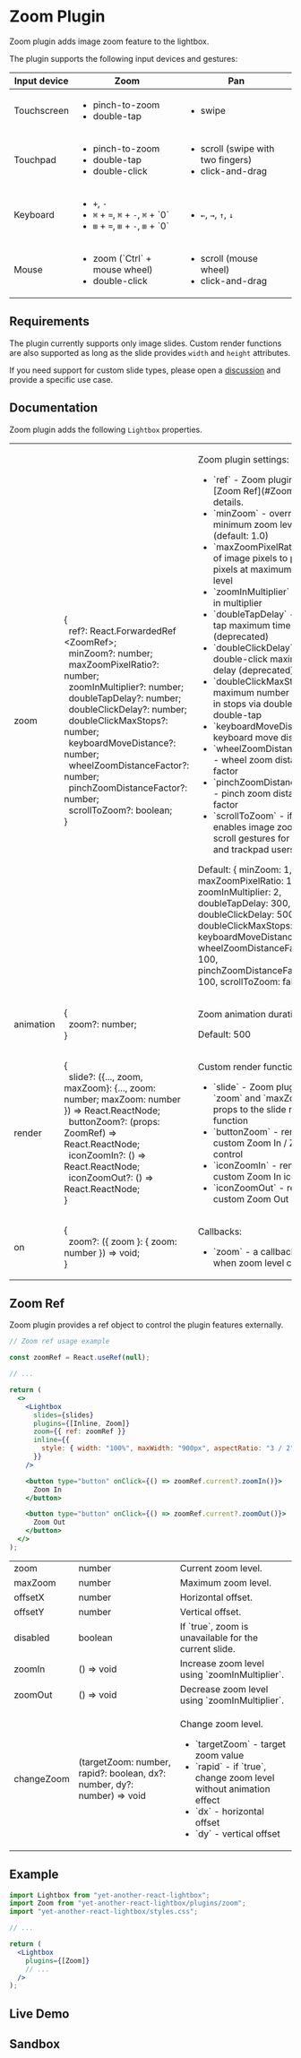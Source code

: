 # Zoom Plugin

Zoom plugin adds image zoom feature to the lightbox.

The plugin supports the following input devices and gestures:

<table class="docs">
  <thead>
    <tr>
      <th>Input device</th>
      <th>Zoom</th>
      <th>Pan</th>
    </tr>
  </thead>
  <tbody>
    <tr>
      <td>Touchscreen</td>
      <td>
        <ul>
          <li>pinch-to-zoom</li>
          <li>double-tap</li>
        </ul>
      </td>
      <td>
        <ul>
          <li>swipe</li>
        </ul>
      </td>
    </tr>
    <tr>
      <td>Touchpad</td>
      <td>
        <ul>
          <li>pinch-to-zoom</li>
          <li>double-tap</li>
          <li>double-click</li>
        </ul>
      </td>
      <td>
        <ul>
          <li>scroll (swipe with two fingers)</li>
          <li>click-and-drag</li>
        </ul>
      </td>
    </tr>
    <tr>
      <td>Keyboard</td>
      <td>
        <ul>
          <li><code class="text-base">+</code>, <code class="text-base">-</code></li>
          <li>
            <code class="text-base">&#x2318;</code>&nbsp;+&nbsp;<code class="text-base">=</code>,
            <code class="text-base">&#x2318;</code>&nbsp;+&nbsp;<code class="text-base">-</code>,
            <code class="text-base">&#x2318;</code>&nbsp;+&nbsp;`0`
          </li>
          <li>
            <code class="text-base">&#x229E;</code>&nbsp;+&nbsp;<code class="text-base">=</code>,
            <code class="text-base">&#x229E;</code>&nbsp;+&nbsp;<code class="text-base">-</code>,
            <code class="text-base">&#x229E;</code>&nbsp;+&nbsp;`0`
          </li>
        </ul>
      </td>
      <td>
        <ul>
          <li>
            <code class="text-base">&#x2190;</code>, <code class="text-base">&#x2192;</code>,
            <code class="text-base">&#x2191;</code>, <code class="text-base">&#x2193;</code>
          </li>
        </ul>
      </td>
    </tr>
    <tr>
      <td>Mouse</td>
      <td>
        <ul>
          <li>zoom (`Ctrl` + mouse wheel)</li>
          <li>double-click</li>
        </ul>
      </td>
      <td>
        <ul>
          <li>scroll (mouse wheel)</li>
          <li>click-and-drag</li>
        </ul>
      </td>
    </tr>
  </tbody>
</table>

## Requirements

The plugin currently supports only image slides. Custom render functions are
also supported as long as the slide provides `width` and `height` attributes.

If you need support for custom slide types, please open a
[discussion](https://github.com/igordanchenko/yet-another-react-lightbox/discussions)
and provide a specific use case.

## Documentation

Zoom plugin adds the following `Lightbox` properties.

<table class="docs">
  <tbody>
    <tr>
      <td>zoom</td>
      <td>
        &#123;<br />
        &nbsp;&nbsp;ref?: React.ForwardedRef&#8203;&lt;ZoomRef&gt;;<br />
        &nbsp;&nbsp;minZoom?: number;<br />
        &nbsp;&nbsp;maxZoomPixelRatio?: number;<br />
        &nbsp;&nbsp;zoomInMultiplier?: number;<br />
        &nbsp;&nbsp;doubleTapDelay?: number;<br />
        &nbsp;&nbsp;doubleClickDelay?: number;<br />
        &nbsp;&nbsp;doubleClickMaxStops?: number;<br />
        &nbsp;&nbsp;keyboardMoveDistance?: number;<br />
        &nbsp;&nbsp;wheelZoomDistanceFactor?: number;<br />
        &nbsp;&nbsp;pinchZoomDistanceFactor?: number;<br />
        &nbsp;&nbsp;scrollToZoom?: boolean;<br />
        &#125;
      </td>
      <td>
        <p>Zoom plugin settings:</p>
        <ul>
          <li>`ref` - Zoom plugin ref. See [Zoom Ref](#ZoomRef) for details.</li>
          <li>`minZoom` -  override minimum zoom level (default: 1.0)</li>
          <li>`maxZoomPixelRatio` - ratio of image pixels to physical pixels at maximum zoom level</li>
          <li>`zoomInMultiplier` - zoom-in multiplier</li>
          <li>`doubleTapDelay` - double-tap maximum time delay (deprecated)</li>
          <li>`doubleClickDelay` - double-click maximum time delay (deprecated)</li>
          <li>`doubleClickMaxStops` - maximum number of zoom-in stops via double-click or double-tap</li>
          <li>`keyboardMoveDistance` - keyboard move distance</li>
          <li>`wheelZoomDistanceFactor` - wheel zoom distance factor</li>
          <li>`pinchZoomDistanceFactor` - pinch zoom distance factor</li>
          <li>`scrollToZoom` - if `true`, enables image zoom via scroll gestures for mouse and trackpad users</li>
        </ul>
        <p>
          Default: <span class="font-mono">&#123; minZoom: 1, maxZoomPixelRatio: 1, zoomInMultiplier: 2, 
          doubleTapDelay: 300, doubleClickDelay: 500, doubleClickMaxStops: 2, keyboardMoveDistance: 50, 
          wheelZoomDistanceFactor: 100, pinchZoomDistanceFactor: 100, scrollToZoom: false &#125;</span>
        </p>
      </td>
    </tr>
    <tr>
      <td>animation</td>
      <td>
        &#123;<br />
        &nbsp;&nbsp;zoom?: number;<br />
        &#125;
      </td>
      <td>
        <p>Zoom animation duration.</p>
        <p>Default: <span class="font-mono">500</span></p>
      </td>
    </tr>
    <tr>
      <td>render</td>
      <td>
        &#123;<br />
        &nbsp;&nbsp;slide?: (&#123;..., zoom, maxZoom&#125;: &#123;..., zoom: number; maxZoom: number &#125;) => React.ReactNode;<br/>
        &nbsp;&nbsp;buttonZoom?: (props: ZoomRef) => React.ReactNode;<br />
        &nbsp;&nbsp;iconZoomIn?: () => React.ReactNode;<br />
        &nbsp;&nbsp;iconZoomOut?: () => React.ReactNode;<br />
        &#125;
      </td>
      <td>
        <p>Custom render functions:</p>
        <ul>
          <li>`slide` - Zoom plugin adds `zoom` and `maxZoom` props to the slide render function</li>
          <li>`buttonZoom` - render custom Zoom In / Zoom Out control</li>
          <li>`iconZoomIn` - render custom Zoom In icon</li>
          <li>`iconZoomOut` - render custom Zoom Out icon</li>
        </ul>
      </td>
    </tr>
    <tr>
      <td>on</td>
      <td>
        &#123;<br />
        &nbsp;&nbsp;zoom?: (&#123; zoom &#125;: &#123; zoom: number &#125;) => void;<br />
        &#125;
      </td>
      <td>
        <p>Callbacks:</p>
        <ul>
            <li>`zoom` - a callback called when zoom level changes</li>
        </ul>
      </td>
    </tr>
  </tbody>
</table>

## Zoom Ref

Zoom plugin provides a ref object to control the plugin features externally.

```jsx
// Zoom ref usage example

const zoomRef = React.useRef(null);

// ...

return (
  <>
    <Lightbox
      slides={slides}
      plugins={[Inline, Zoom]}
      zoom={{ ref: zoomRef }}
      inline={{
        style: { width: "100%", maxWidth: "900px", aspectRatio: "3 / 2" },
      }}
    />

    <button type="button" onClick={() => zoomRef.current?.zoomIn()}>
      Zoom In
    </button>

    <button type="button" onClick={() => zoomRef.current?.zoomOut()}>
      Zoom Out
    </button>
  </>
);
```

<table class="docs">
  <tbody>
    <tr>
      <td>zoom</td>
      <td>number</td>
      <td>Current zoom level.</td>
    </tr>
    <tr>
      <td>maxZoom</td>
      <td>number</td>
      <td>Maximum zoom level.</td>
    </tr>
    <tr>
      <td>offsetX</td>
      <td>number</td>
      <td>Horizontal offset.</td>
    </tr>
    <tr>
      <td>offsetY</td>
      <td>number</td>
      <td>Vertical offset.</td>
    </tr>
    <tr>
      <td>disabled</td>
      <td>boolean</td>
      <td>If `true`, zoom is unavailable for the current slide.</td>
    </tr>
    <tr>
      <td>zoomIn</td>
      <td>() => void</td>
      <td>Increase zoom level using `zoomInMultiplier`.</td>
    </tr>
    <tr>
      <td>zoomOut</td>
      <td>() => void</td>
      <td>Decrease zoom level using `zoomInMultiplier`.</td>
    </tr>
    <tr>
      <td>changeZoom</td>
      <td>(targetZoom: number, rapid?: boolean, dx?: number, dy?: number) => void</td>
      <td>
        <p>Change zoom level.</p>
        <ul>
          <li>`targetZoom` - target zoom value</li>
          <li>`rapid` - if `true`, change zoom level without animation effect</li>
          <li>`dx` - horizontal offset</li>
          <li>`dy` - vertical offset</li>
        </ul>
      </td>
    </tr>
  </tbody>
</table>

## Example

```jsx
import Lightbox from "yet-another-react-lightbox";
import Zoom from "yet-another-react-lightbox/plugins/zoom";
import "yet-another-react-lightbox/styles.css";

// ...

return (
  <Lightbox
    plugins={[Zoom]}
    // ...
  />
);
```

## Live Demo

<ZoomPluginExample />

## Sandbox

<StackBlitzLink href="edit/yet-another-react-lightbox-examples" file="src/examples/ZoomPlugin.tsx" initialPath="/plugins/zoom" />
